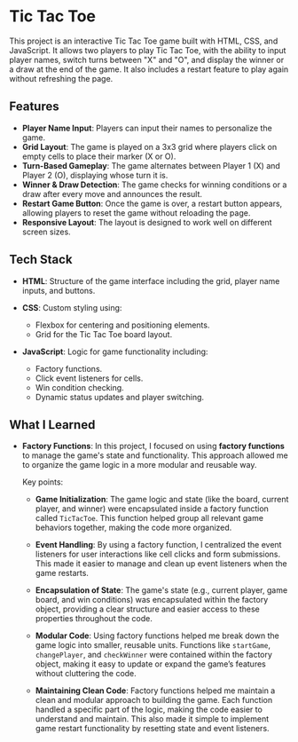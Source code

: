 # Tic Tac Toe

This project is an interactive Tic Tac Toe game built with HTML, CSS, and JavaScript. It allows two players to play Tic Tac Toe, with the ability to input player names, switch turns between "X" and "O", and display the winner or a draw at the end of the game. It also includes a restart feature to play again without refreshing the page.

## Features

* **Player Name Input**: Players can input their names to personalize the game.
* **Grid Layout**: The game is played on a 3x3 grid where players click on empty cells to place their marker (X or O).
* **Turn-Based Gameplay**: The game alternates between Player 1 (X) and Player 2 (O), displaying whose turn it is.
* **Winner & Draw Detection**: The game checks for winning conditions or a draw after every move and announces the result.
* **Restart Game Button**: Once the game is over, a restart button appears, allowing players to reset the game without reloading the page.
* **Responsive Layout**: The layout is designed to work well on different screen sizes.

## Tech Stack

* **HTML**: Structure of the game interface including the grid, player name inputs, and buttons.
* **CSS**: Custom styling using:

  * Flexbox for centering and positioning elements.
  * Grid for the Tic Tac Toe board layout.
* **JavaScript**: Logic for game functionality including:
  
  * Factory functions.
  * Click event listeners for cells.
  * Win condition checking.
  * Dynamic status updates and player switching.

## What I Learned

* **Factory Functions**:
  In this project, I focused on using **factory functions** to manage the game's state and functionality. This approach allowed me to organize the game logic in a more modular and reusable way.

  Key points:

  * **Game Initialization**: The game logic and state (like the board, current player, and winner) were encapsulated inside a factory function called `TicTacToe`. This function helped group all relevant game behaviors together, making the code more organized.

  * **Event Handling**: By using a factory function, I centralized the event listeners for user interactions like cell clicks and form submissions. This made it easier to manage and clean up event listeners when the game restarts.

  * **Encapsulation of State**: The game's state (e.g., current player, game board, and win conditions) was encapsulated within the factory object, providing a clear structure and easier access to these properties throughout the code.

  * **Modular Code**: Using factory functions helped me break down the game logic into smaller, reusable units. Functions like `startGame`, `changePlayer`, and `checkWinner` were contained within the factory object, making it easy to update or expand the game’s features without cluttering the code.

  * **Maintaining Clean Code**: Factory functions helped me maintain a clean and modular approach to building the game. Each function handled a specific part of the logic, making the code easier to understand and maintain. This also made it simple to implement game restart functionality by resetting state and event listeners.